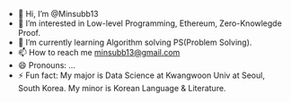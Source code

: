 - 👋 Hi, I’m @Minsubb13
- 👀 I’m interested in Low-level Programming, Ethereum, Zero-Knowlegde Proof.
- 🌱 I’m currently learning Algorithm solving PS(Problem Solving).
- 📫 How to reach me minsubb13@gmail.com
- 😄 Pronouns: ...
- ⚡ Fun fact: My major is Data Science at Kwangwoon Univ at Seoul, South Korea. My minor is Korean Language & Literature.

<!---
Minsubb13/Minsubb13 is a ✨ special ✨ repository because its `README.md` (this file) appears on your GitHub profile.
You can click the Preview link to take a look at your changes.
--->
